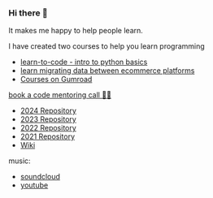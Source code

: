 ### Hi there 👋
It makes me happy to help people learn.

I have created two courses to help you learn programming
* [learn-to-code - intro to python basics](https://github.com/maciejjankowski/learn-to-code)
* [learn migrating data between ecommerce platforms](https://github.com/maciejjankowski/idosell-to-prestashop)
* [Courses on Gumroad](https://maciejjankowski.gumroad.com)

[book a code mentoring call 👨‍💻](https://tidycal.com/maciejjankowski)


* [2024 Repository](https://github.com/maciejjankowski/2024/wiki)
* [2023 Repository](https://github.com/maciejjankowski/2023/wiki)
* [2022 Repository](https://github.com/maciejjankowski/2022/wiki)
* [2021 Repository](https://github.com/maciejjankowski/2021/wiki)
* [Wiki](https://github.com/maciejjankowski/maciejjankowski/wiki)

music:
- [soundcloud](https://on.soundcloud.com/5Zjb278fYSGeSa86A)
- [youtube](https://youtu.be/iA1rFW5qPDs?si=IbAV5DJUsPKiToAH)
<!--
**maciejjankowski/maciejjankowski** is a ✨ _special_ ✨ repository because its `README.md` (this file) appears on your GitHub profile.

Here are some ideas to get you started:

- 🔭 I’m currently working on ...
- 🌱 I’m currently learning ...
- 👯 I’m looking to collaborate on ...
- 🤔 I’m looking for help with ...
- 💬 Ask me about ...
- 📫 How to reach me: ...
- 😄 Pronouns: ...
- ⚡ Fun fact: ...
-->
